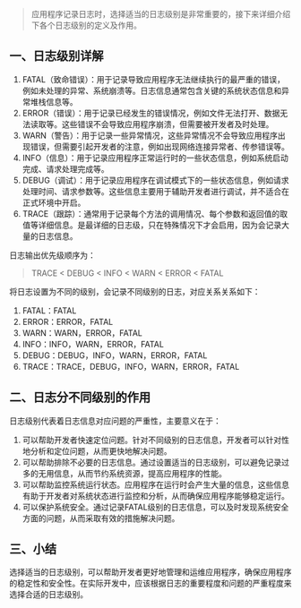 > 应用程序记录日志时，选择适当的日志级别是非常重要的，接下来详细介绍下各个日志级别的定义及作用。

## 一、日志级别详解

1. FATAL（致命错误）：用于记录导致应用程序无法继续执行的最严重的错误，例如未处理的异常、系统崩溃等。日志信息通常包含关键的系统状态信息和异常堆栈信息等。
2. ERROR（错误）：用于记录已经发生的错误情况，例如文件无法打开、数据无法读取等。这些错误不会导致应用程序崩溃，但需要被开发者及时处理。
3. WARN（警告）：用于记录一些异常情况，这些异常情况不会导致应用程序出现错误，但需要引起开发者的注意，例如出现网络连接异常者、传参错误等。
4. INFO（信息）：用于记录应用程序正常运行时的一些状态信息，例如系统启动完成、请求处理完成等。
5. DEBUG（调试）：用于记录应用程序在调试模式下的一些状态信息，例如请求处理时间、请求参数等。这些信息主要用于辅助开发者进行调试，并不适合在正式环境中开启。
6. TRACE（跟踪）：通常用于记录每个方法的调用情况、每个参数和返回值的取值等详细信息。是最详细的日志级，只在特殊情况下才会启用，因为会记录大量的日志信息。

日志输出优先级顺序为：
> TRACE < DEBUG < INFO < WARN < ERROR < FATAL

将日志设置为不同的级别，会记录不同级别的日志，对应关系关系如下：

1. FATAL：FATAL
2. ERROR：ERROR，FATAL
3. WARN：WARN，ERROR，FATAL
4. INFO：INFO，WARN，ERROR，FATAL
5. DEBUG：DEBUG，INFO，WARN，ERROR，FATAL
6. TRACE：TRACE，DEBUG，INFO，WARN，ERROR，FATAL
## 二、日志分不同级别的作用
日志级别代表着日志信息对应问题的严重性，主要意义在于：

1. 可以帮助开发者快速定位问题。针对不同级别的日志信息，开发者可以针对性地分析和定位问题，从而更快地解决问题。
2. 可以帮助排除不必要的日志信息。通过设置适当的日志级别，可以避免记录过多的无用信息，从而节约系统资源，提高应用程序的性能。
3. 可以帮助监控系统运行状态。应用程序在运行时会产生大量的信息，这些信息有助于开发者对系统状态进行监控和分析，从而确保应用程序能够稳定运行。
4. 可以保护系统安全。通过记录FATAL级别的日志信息，可以及时发现系统安全方面的问题，从而采取有效的措施解决问题。
## 三、小结
选择适当的日志级别，可以帮助开发者更好地管理和运维应用程序，确保应用程序的稳定性和安全性。在实际开发中，应该根据日志的重要程度和问题的严重程度来选择合适的日志级别。
